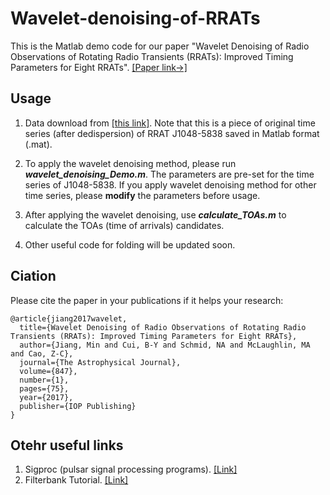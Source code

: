 # Wavelet-denoising-of-RRATs
This is the Matlab demo code for our paper "Wavelet Denoising of Radio Observations of Rotating Radio Transients (RRATs): Improved Timing Parameters for Eight RRATs". [[Paper link->]](https://iopscience.iop.org/article/10.3847/1538-4357/aa88c3/meta)

## Usage
1. Data download from [[this link]](https://drive.google.com/file/d/1trgLGdYNPTRcK-kyXcFxP81g96QXzict/view?usp=sharing). Note that this is a piece of original time series (after dedispersion) of RRAT J1048-5838 saved in Matlab format (.mat).

2. To apply the wavelet denoising method, please run **_wavelet_denoising_Demo.m_**. The parameters are pre-set for the time series of J1048-5838. If you apply wavelet denoising method for other time series, please **modify** the parameters before usage. 

3. After applying the wavelet denoising, use **_calculate_TOAs.m_** to calculate the TOAs (time of arrivals) candidates.

4. Other useful code for folding will be updated soon.

## Ciation
Please cite the paper in your publications if it helps your research:
```
@article{jiang2017wavelet,
  title={Wavelet Denoising of Radio Observations of Rotating Radio Transients (RRATs): Improved Timing Parameters for Eight RRATs},
  author={Jiang, Min and Cui, B-Y and Schmid, NA and McLaughlin, MA and Cao, Z-C},
  journal={The Astrophysical Journal},
  volume={847},
  number={1},
  pages={75},
  year={2017},
  publisher={IOP Publishing}
}
```

## Otehr useful links
1. Sigproc (pulsar signal processing programs). [[Link]](http://sigproc.sourceforge.net/)
2. Filterbank Tutorial. [[Link]](https://github.com/UCBerkeleySETI/breakthrough/blob/master/GBT/filterbank_tutorial/Filterbank%20Tutorial%20(public).ipynb)

